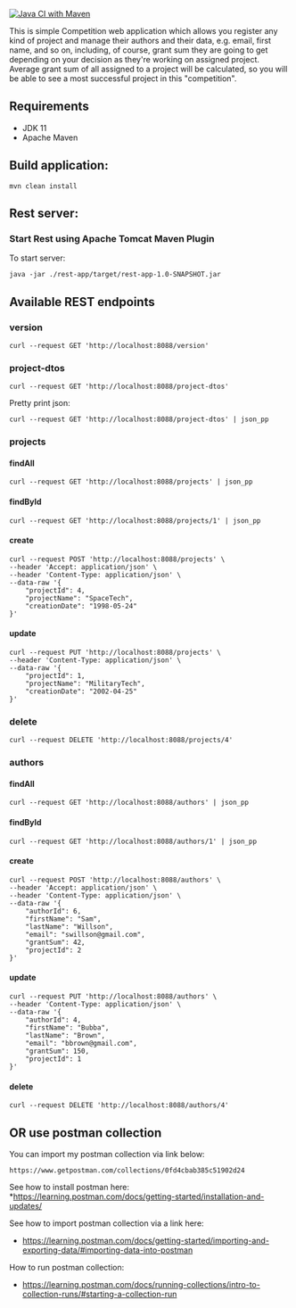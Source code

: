 [![Java CI with Maven](https://github.com/Brest-Java-Course-2021/gpipko/actions/workflows/maven.yml/badge.svg)](https://github.com/Brest-Java-Course-2021/gpipko/actions/workflows/maven.yml)

This is simple Competition web application which
allows you register any kind of project and manage their
authors and their data, e.g. email, first name, and so on,
including, of course, grant sum they are going to get
depending on your decision as they're working 
on assigned project. Average grant sum of
all assigned to a project will be calculated, so
you will be able to see a most successful project in this
"competition".

## Requirements

* JDK 11
* Apache Maven

## Build application:
```
mvn clean install
```
## Rest server:
### Start Rest using Apache Tomcat Maven Plugin
To start server:
```
java -jar ./rest-app/target/rest-app-1.0-SNAPSHOT.jar
```
## Available REST endpoints
### version
```
curl --request GET 'http://localhost:8088/version'
```
### project-dtos
```
curl --request GET 'http://localhost:8088/project-dtos'
```
Pretty print json:
```
curl --request GET 'http://localhost:8088/project-dtos' | json_pp
```
### projects
#### findAll
```
curl --request GET 'http://localhost:8088/projects' | json_pp
```
#### findById
```
curl --request GET 'http://localhost:8088/projects/1' | json_pp
```
#### create
```
curl --request POST 'http://localhost:8088/projects' \
--header 'Accept: application/json' \
--header 'Content-Type: application/json' \
--data-raw '{
    "projectId": 4,
    "projectName": "SpaceTech",
    "creationDate": "1998-05-24"
}'
```
#### update
```
curl --request PUT 'http://localhost:8088/projects' \
--header 'Content-Type: application/json' \
--data-raw '{
    "projectId": 1,
    "projectName": "MilitaryTech",
    "creationDate": "2002-04-25"
}'
```
### delete
```
curl --request DELETE 'http://localhost:8088/projects/4'
```

### authors
#### findAll
```
curl --request GET 'http://localhost:8088/authors' | json_pp
```
#### findById
```
curl --request GET 'http://localhost:8088/authors/1' | json_pp
```
#### create
```
curl --request POST 'http://localhost:8088/authors' \
--header 'Accept: application/json' \
--header 'Content-Type: application/json' \
--data-raw '{
    "authorId": 6,
    "firstName": "Sam",
    "lastName": "Willson",
    "email": "swillson@gmail.com",
    "grantSum": 42,
    "projectId": 2
}'
```
#### update
```
curl --request PUT 'http://localhost:8088/authors' \
--header 'Content-Type: application/json' \
--data-raw '{
    "authorId": 4,
    "firstName": "Bubba",
    "lastName": "Brown",
    "email": "bbrown@gmail.com",
    "grantSum": 150,
    "projectId": 1
}'
```
#### delete
```
curl --request DELETE 'http://localhost:8088/authors/4'
```
## OR use postman collection
You can import my postman collection via link below:
```
https://www.getpostman.com/collections/0fd4cbab385c51902d24
```
See how to install postman here:
*https://learning.postman.com/docs/getting-started/installation-and-updates/

 See how to import postman collection via a link here:
* https://learning.postman.com/docs/getting-started/importing-and-exporting-data/#importing-data-into-postman

How to run postman collection:
* https://learning.postman.com/docs/running-collections/intro-to-collection-runs/#starting-a-collection-run
